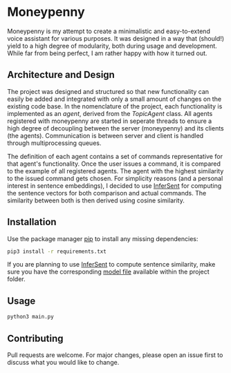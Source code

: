 # Moneypenny

Moneypenny is my attempt to create a minimalistic and easy-to-extend voice assistant for various purposes. 
It was designed in a way that (should!) yield to a high degree of modularity, both during usage and development.
While far from being perfect, I am rather happy with how it turned out.


## Architecture and Design

The project was designed and structured so that new functionality can easily be added and integrated with only a small amount of changes on the existing code base.
In the nomenclature of the project, each functionality is implemented as an *agent*, derived from the *TopicAgent* class. 
All agents registered with moneypenny are started in seperate threads to ensure a high degree of decoupling between the server (moneypenny) and its clients (the agents). 
Communication is between server and client is handled through multiprocessing queues.

The definition of each agent contains a set of commands representative for that agent's functionality.
Once the user issues a command, it is compared to the example of all registered agents.
The agent with the highest similarity to the issued command gets chosen.
For simplicity reasons (and a personal interest in sentence embeddings), I decided to use [InferSent](https://github.com/facebookresearch/InferSent) for computing the sentence vectors for both comparison and actual commands. 
The similarity between both is then derived using cosine similarity.




## Installation

Use the package manager [pip](https://pip.pypa.io/en/stable/) to install any missing dependencies:
```bash
pip3 install -r requirements.txt
```

If you are planning to use [InferSent](https://github.com/facebookresearch/InferSent) to compute sentence similarity, make sure you have the corresponding [model file](https://github.com/facebookresearch/InferSent/blob/master/models.py) available within the project folder.

## Usage

```bash
python3 main.py
```

## Contributing
Pull requests are welcome. For major changes, please open an issue first to discuss what you would like to change.

<!-- ## License
[MIT](https://choosealicense.com/licenses/mit/) -->